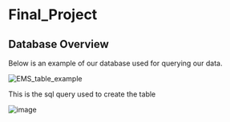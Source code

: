 # Final_Project

## Database Overview

Below is an example of our database used for querying our data.

![EMS_table_example](https://user-images.githubusercontent.com/86776606/198105316-4fd46a12-c9d6-4c02-80e7-fb90a5cb1e8d.png)

This is the sql query used to create the table 

![image](https://user-images.githubusercontent.com/86776606/198105999-4e12c30b-a92c-4a79-8b48-81a07161938b.png)
